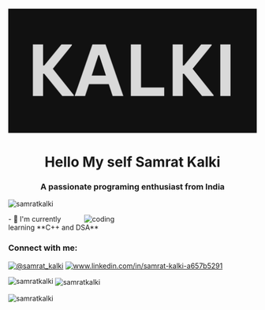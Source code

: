 ![logo](https://github.com/SAMRATKALKI/SAMRATKALKI/blob/main/art%20day%20(2).png)
<h1 align="center">Hello My self Samrat Kalki</h1>
<h3 align="center">A passionate programing enthusiast from India</h3>

<p align="left"> <img src="https://komarev.com/ghpvc/?username=samratkalki&label=Profile%20views&color=0e75b6&style=flat" alt="samratkalki" /> </p>

<img align="right" alt="coding" width="350" src="https://camo.githubusercontent.com/c1dcb74cc1c1835b1d716f5051499a2814c683c806b15f04b0eba492863703e9/68747470733a2f2f63646e2e6472696262626c652e636f6d2f75736572732f3733303730332f73637265656e73686f74732f363538313234332f6176656e746f2e676966">
- 🌱 I'm currently learning **C++ and DSA**

<h3 align="left">Connect with me:</h3>
<p align="left">
<a href="https://twitter.com/@samrat_kalki" target="blank"><img align="center" src="https://raw.githubusercontent.com/rahuldkjain/github-profile-readme-generator/master/src/images/icons/Social/twitter.svg" alt="@samrat_kalki" height="30" width="40" /></a>
<a href="https://linkedin.com/in/www.linkedin.com/in/samrat-kalki-a657b5291" target="blank"><img align="center" src="https://raw.githubusercontent.com/rahuldkjain/github-profile-readme-generator/master/src/images/icons/Social/linked-in-alt.svg" alt="www.linkedin.com/in/samrat-kalki-a657b5291" height="30" width="40" /></a>
</p>

<p><img align="left" src="https://github-readme-stats.vercel.app/api/top-langs?username=samratkalki&show_icons=true&locale=en&layout=compact" alt="samratkalki" /></p>

<p>&nbsp;<img align="center" src="https://github-readme-stats.vercel.app/api?username=samratkalki&show_icons=true&locale=en" alt="samratkalki" /></p>

<p><img align="center" src="https://github-readme-streak-stats.herokuapp.com/?user=samratkalki&" alt="samratkalki" /></p>
